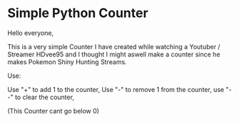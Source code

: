 # Simple Python Counter
Hello everyone,

This is a very simple Counter I have created while watching a Youtuber / Streamer HDvee95 and I thought I might aswell make a counter since he makes Pokemon Shiny Hunting Streams.

Use:

Use "+" to add 1 to the counter,
Use "-" to remove 1 from the counter,
use "--" to clear the counter,


(This Counter cant go below 0)
